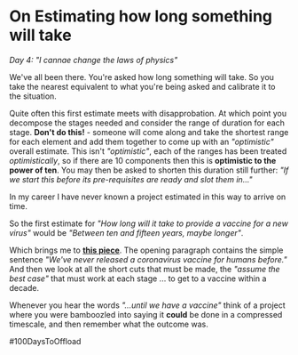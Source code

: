 # On Estimating how long something will take

*Day 4: "I cannae change the laws of physics"*

We've all been there. You're asked how long something will take. So you take the nearest equivalent to what you're being asked and calibrate it to the situation.

Quite often this first estimate meets with disapprobation. At which point you decompose the stages needed and consider the range of duration for each stage. **Don't do this!** - someone will come along and take the shortest range for each element and add them together to come up with an *"optimistic"* overall estimate. This isn't *"optimistic"*, each of the ranges has been treated *optimistically*, so if there are 10 components then this is **optimistic to the power of ten**. You may then be asked to shorten this duration still further: *"If we start this before its pre-requisites are ready and slot them in..."*

In my career I have never known a project estimated in this way to arrive on time.

So the first estimate for *"How long will it take to provide a vaccine for a new virus"* would be *"Between ten and fifteen years, maybe longer"*.

Which brings me to [**this piece**](https://www.nytimes.com/interactive/2020/04/30/opinion/coronavirus-covid-vaccine.html). The opening paragraph contains the simple sentence *"We've never released a coronavirus vaccine for humans before."* And then we look at all the short cuts that must be made, the *"assume the best case"* that must work at each stage ... to get to a vaccine within a decade.

Whenever you hear the words *"...until we have a vaccine"* think of a project where you were bamboozled into saying it **could** be done in a compressed timescale, and then remember what the outcome was.

#100DaysToOffload